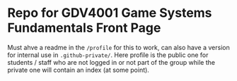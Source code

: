 # Repo for GDV4001 Game Systems Fundamentals Front Page #

Must ahve a readme in the ```/profile``` for this to work, can also have a version for internal use in ```.github-private/```. Here profile is the public one for students / staff who are not logged in or not part of the group while the private one will contain an index (at some point). 
